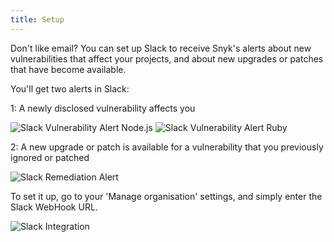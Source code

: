 ```yaml
---
title: Setup
---
```


Don't like email? You can set up Slack to receive Snyk's alerts about new vulnerabilities that affect your projects, and about new upgrades or patches that have become available.

You'll get two alerts in Slack:

1: A newly disclosed vulnerability affects you

![Slack Vulnerability Alert Node.js](https://res.cloudinary.com/snyk/image/upload/q_auto,f_auto,w_auto/v1474298426/Slack-Vulnerability-Alert.png)
![Slack Vulnerability Alert Ruby](https://res.cloudinary.com/snyk/image/upload/v1478700599/docs/Slack-alert-Ruby.png)

2: A new upgrade or patch is available for a vulnerability that you previously ignored or patched

![Slack Remediation Alert](https://res.cloudinary.com/snyk/image/upload/q_auto,f_auto,w_auto/v1474298547/Slack-Remediation-Alert.png)

To set it up, go to your 'Manage organisation' settings, and simply enter the Slack WebHook URL.

![Slack Integration](https://res.cloudinary.com/snyk/image/upload/q_auto,f_auto,w_auto/v1474297920/Slack-Integration-Settings.png)
